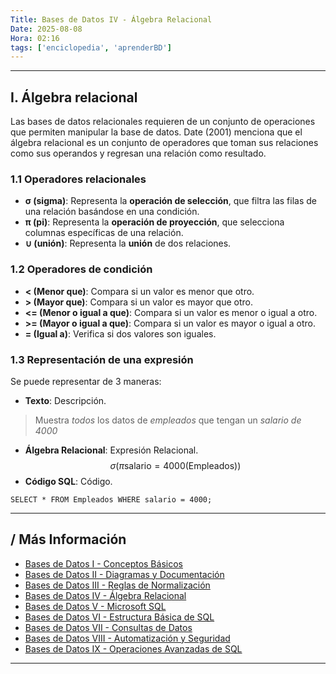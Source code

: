 ```yaml
---
Title: Bases de Datos IV - Álgebra Relacional
Date: 2025-08-08
Hora: 02:16
tags: ['enciclopedia', 'aprenderBD']
---
```


---

## I. Álgebra relacional

Las bases de datos relacionales requieren de un conjunto de operaciones que permiten manipular la base de datos. Date (2001) menciona que el álgebra relacional es un conjunto de operadores que toman sus relaciones como sus operandos y regresan una relación como resultado.
### 1.1 Operadores relacionales

- **σ (sigma)**: Representa la **operación de selección**, que filtra las filas de una relación basándose en una condición.
- **π (pi)**: Representa la **operación de proyección**, que selecciona columnas específicas de una relación.
- **∪ (unión)**: Representa la **unión** de dos relaciones.

### 1.2 Operadores de condición

- **< (Menor que)**: Compara si un valor es menor que otro.
- **> (Mayor que)**: Compara si un valor es mayor que otro.
- **<= (Menor o igual a que)**: Compara si un valor es menor o igual a otro.
- **>= (Mayor o igual a que)**: Compara si un valor es mayor o igual a otro.
- **= (Igual a)**: Verifica si dos valores son iguales.

### 1.3 Representación de una expresión

Se puede representar de 3 maneras:

- **Texto**: Descripción.
> Muestra *todos* los datos de *empleados* que tengan un *salario de 4000*
- **Álgebra Relacional**: Expresión Relacional.
$$\sigma({\pi\text{salario} = 4000} (\text{Empleados})) $$
- **Código SQL**: Código.
```
SELECT * FROM Empleados WHERE salario = 4000;
```

---

## / Más Información

- [Bases de Datos I - Conceptos Básicos](/apuntes/bases-de-datos-i---conceptos-básicos/)
- [Bases de Datos II - Diagramas y Documentación](/apuntes/bases-de-datos-ii---diagramas-y-documentación/)
- [Bases de Datos III - Reglas de Normalización](/apuntes/bases-de-datos-iii---reglas-de-normalización/)
- [Bases de Datos IV - Álgebra Relacional](/apuntes/bases-de-datos-iv---álgebra-relacional/)
- [Bases de Datos V - Microsoft SQL](/apuntes/bases-de-datos-v---microsoft-sql/)
- [Bases de Datos VI - Estructura Básica de SQL](/apuntes/bases-de-datos-vi---estructura-básica-de-sql/)
- [Bases de Datos VII - Consultas de Datos](/apuntes/bases-de-datos-vii---consultas-de-datos/)
- [Bases de Datos VIII - Automatización y Seguridad](/apuntes/bases-de-datos-viii---automatización-y-seguridad/)
- [Bases de Datos IX - Operaciones Avanzadas de SQL](/apuntes/bases-de-datos-ix---operaciones-avanzadas-de-sql/)

---